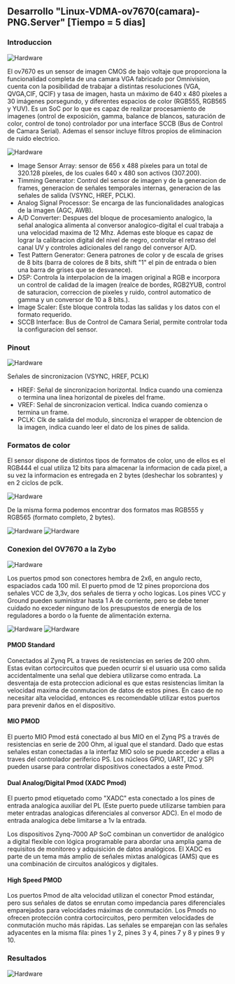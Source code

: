 ## Desarrollo "Linux-VDMA-ov7670(camara)-PNG.Server" [Tiempo = 5 dias]

### Introduccion 

<img src="https://github.com/Fuschetto97/Tesis/blob/main/pImagen/Petalinux_Projects/imagenes/arduinocam.png" alt="Hardware"/>

El ov7670 es un sensor de imagen CMOS de bajo voltaje que proporciona la funcionalidad completa de una camara VGA fabricado por Omnivision, cuenta con la posibilidad de trabajar a distintas resoluciones (VGA, QVGA,CIF, QCIF) y tasa de imagen, hasta un máximo de 640 x 480 píxeles a 30 imágenes porsegundo, y diferentes espacios de color (RGB555, RGB565 y YUV). Es un SoC por lo que es capaz de realizar procesamiento de imagenes (ontrol de exposición, gamma, balance de blancos, saturación de color, control de tono) controlador por una interface SCCB (Bus de Control de Camara Serial). Ademas el sensor incluye filtros propios de eliminacion de ruido electrico.


<img src="https://github.com/Fuschetto97/Tesis/blob/main/pImagen/Petalinux_Projects/imagenes/ov7670_sch.png" alt="Hardware" />

* Image Sensor Array: sensor de 656 x 488 píxeles para un total de 320.128 píxeles, de los cuales 640 x 480 son activos (307.200).
* Timming Generator: Control del sensor de imagen y de la generacion de frames, generacion de señales temporales internas, generacion de las señales de salida (VSYNC, HREF, PCLK).
* Analog Signal Processor: Se encarga de las funcionalidades analogicas de la imagen (AGC, AWB).
* A/D Converter: Despues del bloque de procesamiento analogico, la señal analogica alimenta al conversor analogico-digital el cual trabaja a una velocidad maxima de 12 Mhz. Ademas este bloque es capaz de lograr la calibracion digital del nivel de negro, controlar el retraso del canal UV y controles adicionales del rango del conversor A/D.
* Test Pattern Generator: Genera patrones de color y de escala de grises de 8 bits (barra de colores de 8 bits, shift "1" el pin de entrada o bien una barra de grises que se desvanece).
* DSP: Controla la interpolacion de la imagen original a RGB e incorpora un control de calidad de la imagen (realce de bordes, RGB2YUB, control de saturacion, correccion de pixeles y ruido, control automatico de gamma y un conversor de 10 a 8 bits.).
* Image Scaler: Este bloque controla todas las salidas y los datos con el formato requerido. 
* SCCB Interface: Bus de Control de Camara Serial, permite controlar toda la configuracion del sensor.

### Pinout  

<img src="https://github.com/Fuschetto97/Tesis/blob/main/pImagen/Petalinux_Projects/imagenes/ov7670_pin.png" alt="Hardware" />
 
Señales de sincronizacion (VSYNC, HREF, PCLK) 

* HREF: Señal de sincronizacion horizontal. Indica cuando una comienza o termina una linea horizontal de pixeles del frame. 
* VREF: Señal de sincronizacion vertical. Indica cuando comienza o termina un frame.
* PCLK: Clk de salida del modulo, sincroniza el wrapper de obtencion de la imagen, indica cuando leer el dato de los pines de salida. 

### Formatos de color

El sensor dispone de distintos tipos de formatos de color, uno de ellos es el RGB444 el cual utiliza 12 bits para almacenar la informacion de cada pixel, a su vez la informacion es entregada en 2 bytes (deshechar los sobrantes) y en 2 ciclos de pclk.

<img src="https://github.com/Fuschetto97/Tesis/blob/main/pImagen/Petalinux_Projects/imagenes/ov7670_444.png" alt="Hardware" />

De la misma forma podemos encontrar dos formatos mas RGB555 y RGB565 (formato completo, 2 bytes).

<img src="https://github.com/Fuschetto97/Tesis/blob/main/pImagen/Petalinux_Projects/imagenes/ov7670_555.png" alt="Hardware" />
<img src="https://github.com/Fuschetto97/Tesis/blob/main/pImagen/Petalinux_Projects/imagenes/ov7670_565.png" alt="Hardware" />

### Conexion del OV7670 a la Zybo

<img src="https://github.com/Fuschetto97/Tesis/blob/main/pImagen/Petalinux_Projects/imagenes/pmod.png" alt="Hardware" />

Los puertos pmod son conectores hembra de 2x6, en angulo recto, espaciados cada 100 mil. El puerto pmod de 12 pines proporciona dos señales VCC de 3,3v, dos señales de tierra y ocho logicas. Los pines VCC y Ground pueden suministrar hasta 1 A de corriente, pero se debe tener cuidado no exceder ninguno de los presupuestos de energía de los reguladores a bordo o la fuente de alimentación externa.

<img src="https://github.com/Fuschetto97/Tesis/blob/main/pImagen/Petalinux_Projects/imagenes/pmod_tipos_1.png" alt="Hardware" />

<img src="https://github.com/Fuschetto97/Tesis/blob/main/pImagen/Petalinux_Projects/imagenes/pmod_tipos_2.png" alt="Hardware" />


#### PMOD Standard 

Conectados al Zynq PL a traves de resistencias en series de 200 ohm. Estas evitan cortocircuitos que pueden ocurrir si el usuario usa como salida accidentalmente una señal que debiera utilizarse como entrada. La desventaja de esta proteccion adicional es que estas resistencias limitan la velocidad maxima de conmutacion de datos de estos pines. En caso de no necesitar alta velocidad, entonces es recomendable utilizar estos puertos para prevenir daños en el dispositivo. 

#### MIO PMOD 

El puerto MIO Pmod está conectado al bus MIO en el Zynq PS a través de resistencias en serie de 200 Ohm, al igual que el standard. Dado que estas señales estan conectadas a la interfaz MIO solo se puede acceder a ellas a traves del controlador periferico PS. Los núcleos GPIO, UART, I2C y SPI pueden usarse para controlar dispositivos conectados a este Pmod.

#### Dual Analog/Digital Pmod (XADC Pmod) 

El puerto pmod etiquetado como "XADC" esta conectado a los pines de entrada analogica auxiliar del PL (Este puerto puede utilizarse tambien para meter entradas analogicas diferenciales al conversor ADC). En el modo de entrada analogica debe limitarse a 1v la entrada. 

Los dispositivos Zynq-7000 AP SoC combinan un convertidor de analógico a digital flexible con lógica programable para abordar una amplia gama de requisitos de monitoreo y adquisición de datos analógicos. El XADC es parte de un tema más amplio de señales mixtas analógicas (AMS) que es una combinación de circuitos analógicos y digitales.

#### High Speed PMOD

Los puertos Pmod de alta velocidad utilizan el conector Pmod estándar, pero sus señales de datos se enrutan como impedancia pares diferenciales emparejados para velocidades máximas de conmutación. Los Pmods no ofrecen protección contra cortocircuitos, pero permiten velocidades de conmutación mucho más rápidas. Las señales se emparejan con las señales adyacentes en la misma fila: pines 1 y 2, pines 3 y 4, pines 7 y 8 y pines 9 y 10.






### Resultados

<img src="https://github.com/Fuschetto97/Tesis/blob/main/pImagen/Petalinux_Projects/imagenes/ov7670_res.png" alt="Hardware" />


















